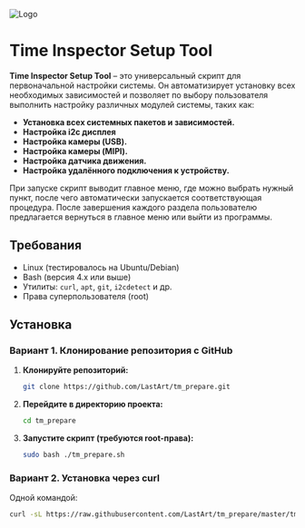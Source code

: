 ![Logo](https://i.imgur.com/h6FyoA5.png)

# Time Inspector Setup Tool

**Time Inspector Setup Tool** – это универсальный скрипт для первоначальной настройки системы. Он автоматизирует установку всех необходимых зависимостей и позволяет по выбору пользователя выполнить настройку различных модулей системы, таких как:

- **Установка всех системных пакетов и зависимостей.**
- **Настройка i2c дисплея** 
- **Настройка камеры (USB).**
- **Настройка камеры (MIPI).**
- **Настройка датчика движения.**
- **Настройка удалённого подключения к устройству.**

При запуске скрипт выводит главное меню, где можно выбрать нужный пункт, после чего автоматически запускается соответствующая процедура. После завершения каждого раздела пользователю предлагается вернуться в главное меню или выйти из программы.

## Требования

- Linux (тестировалось на Ubuntu/Debian)
- Bash (версия 4.x или выше)
- Утилиты: `curl`, `apt`, `git`, `i2cdetect` и др.
- Права суперпользователя (root)

## Установка

### Вариант 1. Клонирование репозитория с GitHub

1. **Клонируйте репозиторий:**

    ```bash
    git clone https://github.com/LastArt/tm_prepare.git
    ```

2. **Перейдите в директорию проекта:**

    ```bash
    cd tm_prepare
    ```

3. **Запустите скрипт (требуются root-права):**

    ```bash
    sudo bash ./tm_prepare.sh
    ```

### Вариант 2. Установка через curl

Одной командой:

```bash
curl -sL https://raw.githubusercontent.com/LastArt/tm_prepare/master/tm_prepare.sh | sudo bash
